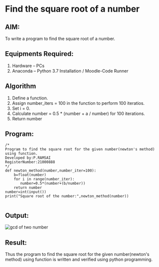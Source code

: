 # Find the square root of a number

## AIM:
To write a program to find the square root of a number.

## Equipments Required:
1. Hardware – PCs
2. Anaconda – Python 3.7 Installation / Moodle-Code Runner

## Algorithm
1. Define a function.
2. Assign number_iters = 100 in the function to perform 100 iteratios.
3. Set i = 0.
4. Calculate  number = 0.5 * (number + a / number) for 100 iterations.
5. Return number

## Program:
```
/*
Program to find the square root for the given number(newton's method) using function.
Developed by:P.RAMSAI 
RegisterNumber:21000888  
*/
def newton_method(number,number_iter=100):
    b=float(number)
    for i in range(number_iter):
       number=0.5*(number+(b/number))
    return number
number=int(input())
print("Square root of the number:",newton_method(number))


```

## Output:
![gcd of two number]()


## Result:
Thus the program to find the square root for the given number(newton's method) using function is written and verified using python programming.
